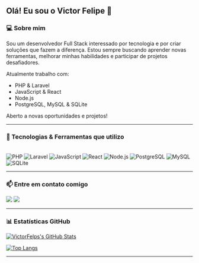 ## Olá! Eu sou o Victor Felipe 👋

### 💻 Sobre mim
Sou um desenvolvedor Full Stack interessado por tecnologia e por criar soluções que fazem a diferença. Estou sempre buscando aprender novas ferramentas, melhorar minhas habilidades e participar de projetos desafiadores.

Atualmente trabalho com:
- PHP & Laravel  
- JavaScript & React  
- Node.js  
- PostgreSQL, MySQL & SQLite  

Aberto a novas oportunidades e projetos!

---

### 🚀 Tecnologias & Ferramentas que utilizo

<div style="display: inline_block"><br>
  <img align="center" alt="PHP" src="https://img.shields.io/badge/PHP-777BB4?style=for-the-badge&logo=php&logoColor=white">
  <img align="center" alt="Laravel" src="https://img.shields.io/badge/Laravel-F9322C?style=for-the-badge&logo=laravel&logoColor=white">
  <img align="center" alt="JavaScript" src="https://img.shields.io/badge/JavaScript-F7DF1E?style=for-the-badge&logo=javascript&logoColor=black">
  <img align="center" alt="React" src="https://img.shields.io/badge/React-20232A?style=for-the-badge&logo=react&logoColor=61DAFB">
  <img align="center" alt="Node.js" src="https://img.shields.io/badge/Node.js-43853D?style=for-the-badge&logo=node.js&logoColor=white">
  <img align="center" alt="PostgreSQL" src="https://img.shields.io/badge/PostgreSQL-336791?style=for-the-badge&logo=postgresql&logoColor=white">
  <img align="center" alt="MySQL" src="https://img.shields.io/badge/MySQL-4479A1?style=for-the-badge&logo=mysql&logoColor=white">
  <img align="center" alt="SQLite" src="https://img.shields.io/badge/SQLite-003B57?style=for-the-badge&logo=sqlite&logoColor=white">
</div>

---

### 📫 Entre em contato comigo

<div>
  <a href="https://www.linkedin.com/in/victor-felipe-soares-vieira/" target="_blank"><img src="https://img.shields.io/badge/-LinkedIn-%230077B5?style=for-the-badge&logo=linkedin&logoColor=white"></a>
  <a href="mailto:victorfsv@gmail.com"><img src="https://img.shields.io/badge/-Gmail-%23333?style=for-the-badge&logo=gmail&logoColor=white"></a>
</div>

---

### 📊 Estatísticas GitHub

[![VictorFelps's GitHub Stats](https://github-readme-stats.vercel.app/api?username=VictorFelps&show_icons=true&theme=radical&hide=issues)](https://github.com/VictorFelps)

[![Top Langs](https://github-readme-stats.vercel.app/api/top-langs/?username=VictorFelps&layout=compact&theme=radical)](https://github.com/VictorFelps)

---
